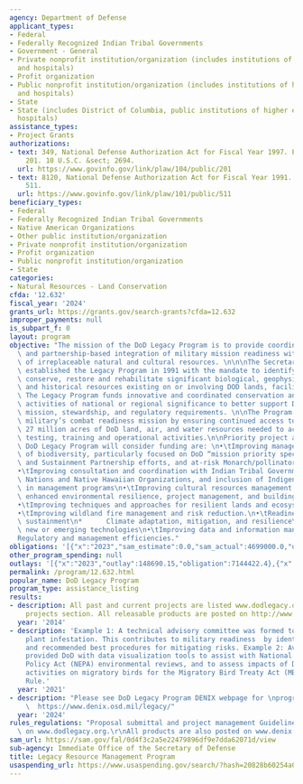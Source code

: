 ```yaml
---
agency: Department of Defense
applicant_types:
- Federal
- Federally Recognized Indian Tribal Governments
- Government - General
- Private nonprofit institution/organization (includes institutions of higher education
  and hospitals)
- Profit organization
- Public nonprofit institution/organization (includes institutions of higher education
  and hospitals)
- State
- State (includes District of Columbia, public institutions of higher education and
  hospitals)
assistance_types:
- Project Grants
authorizations:
- text: 349, National Defense Authorization Act for Fiscal Year 1997. Pub. L. 104,
    201. 10 U.S.C. &sect; 2694.
  url: https://www.govinfo.gov/link/plaw/104/public/201
- text: 8120, National Defense Authorization Act for Fiscal Year 1991. Pub. L. 101,
    511.
  url: https://www.govinfo.gov/link/plaw/101/public/511
beneficiary_types:
- Federal
- Federally Recognized Indian Tribal Governments
- Native American Organizations
- Other public institution/organization
- Private nonprofit institution/organization
- Profit organization
- Public nonprofit institution/organization
- State
categories:
- Natural Resources - Land Conservation
cfda: '12.632'
fiscal_year: '2024'
grants_url: https://grants.gov/search-grants?cfda=12.632
improper_payments: null
is_subpart_f: 0
layout: program
objective: "The mission of the DoD Legacy Program is to provide coordinated, Department-wide,\
  \ and partnership-based integration of military mission readiness with the conservation\
  \ of irreplaceable natural and cultural resources. \n\n\nThe Secretary of Defense\
  \ established the Legacy Program in 1991 with the mandate to identify, manage, inventory,\
  \ conserve, restore and rehabilitate significant biological, geophysical, cultural,\
  \ and historical resources existing on or involving DOD lands, facilities, and property.\
  \ The Legacy Program funds innovative and coordinated conservation and cultural\
  \ activities of national or regional significance to better support DOD’s ever evolving\
  \ mission, stewardship, and regulatory requirements. \n\nThe Program supports the\
  \ military’s combat readiness mission by ensuring continued access to the nearly\
  \ 27 million acres of DoD land, air, and water resources needed to accomplish vital\
  \ testing, training and operational activities.\n\nPriority project areas that the\
  \ DoD Legacy Program will consider funding are: \n•\tImproving management and conservation\
  \ of biodiversity, particularly focused on DoD “mission priority species,” Recovery\
  \ and Sustainment Partnership efforts, and at-risk Monarch/pollinator species\n\
  •\tImproving consultation and coordination with Indian Tribal Governments and Tribal\
  \ Nations and Native Hawaiian Organizations, and inclusion of Indigenous Knowledge\
  \ in management programs\n•\tImproving cultural resources management processes through\
  \ enhanced environmental resilience, project management, and building energy efficiency.\n\
  •\tImproving techniques and approaches for resilient lands and ecosystem management\n\
  •\tImproving wildland fire management and risk reduction.\n•\tReadiness and range\
  \ sustainment\n*      Climate adaptation, mitigation, and resilience\n•\tIncorporating\
  \ new or emerging technologies\n•\tImproving data and information management\n•\t\
  Regulatory and management efficiencies."
obligations: '[{"x":"2023","sam_estimate":0.0,"sam_actual":4699000.0,"usa_spending_actual":8368553.18},{"x":"2024","sam_estimate":0.0,"sam_actual":5700000.0,"usa_spending_actual":8449620.47},{"x":"2025","sam_estimate":0.0,"sam_actual":4400000.0,"usa_spending_actual":197534.85}]'
other_program_spending: null
outlays: '[{"x":"2023","outlay":148690.15,"obligation":7144422.4},{"x":"2024","outlay":0.0,"obligation":1160270.0},{"x":"2025","outlay":0.0,"obligation":80000.0}]'
permalink: /program/12.632.html
popular_name: DoD Legacy Program
program_type: assistance_listing
results:
- description: All past and current projects are listed www.dodlegacy.org under the
    projects section. All releasable products are posted on http://www.denix.osd.mil
  year: '2014'
- description: 'Example 1: A technical advisory committee was formed to identify a
    plant infestation. This contributes to military readiness  by identifying risks,
    and recommended best procedures for mitigating risks. Example 2: Avian study that
    provided DoD with data visualization tools to assist with National Environmental
    Policy Act (NEPA) environmental reviews, and to assess impacts of DoD readiness
    activities on migratory birds for the Migratory Bird Treaty Act (MBTA) and Readiness
    Rule.'
  year: '2021'
- description: "Please see DoD Legacy Program DENIX webpage for \nprogram accomplishments:\
    \  https://www.denix.osd.mil/legacy/"
  year: '2024'
rules_regulations: "Proposal submittal and project management Guidelines are posted\
  \ on www.dodlegacy.org.\r\nAll products are also posted on www.denix.osd.mil\r\n"
sam_url: https://sam.gov/fal/0d4f3c2a5e22479896df9e7dda62071d/view
sub-agency: Immediate Office of the Secretary of Defense
title: Legacy Resource Management Program
usaspending_url: https://www.usaspending.gov/search/?hash=20828b60254a077f0a50e33728efe826
---
```

